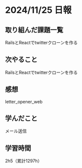 # 2024/11/25 日報
## 取り組んだ課題一覧
RailsとReactでtwitterクローンを作る

## 次やること
RailsとReactでtwitterクローンを作る

## 感想
letter_opener_web

## 学んだこと
メール送信


## 学習時間
2h5（累計1297h）
